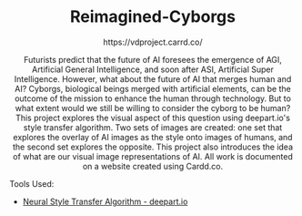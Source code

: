 # <div align="center"> Reimagined-Cyborgs </div>
<div align="center"> https://vdproject.carrd.co/ 

Futurists predict that the future of AI foresees the emergence of AGI, Artificial General Intelligence, and soon after ASI, Artificial Super Intelligence. However, what about the future of AI that merges human and AI? Cyborgs, biological beings merged with artificial elements, can be the outcome of the mission to enhance the human through technology. But to what extent would we still be willing to consider the cyborg to be human? This project explores the visual aspect of this question using deepart.io's style transfer algorithm. Two sets of images are created: one set that explores the overlay of AI images as the style onto images of humans, and the second set explores the opposite. This project also introduces the idea of what are our visual image representations of AI. All work is documented on a website created using Cardd.co. </div>

Tools Used:
- [Neural Style Transfer Algorithm - deepart.io](https://deepart.io/)
